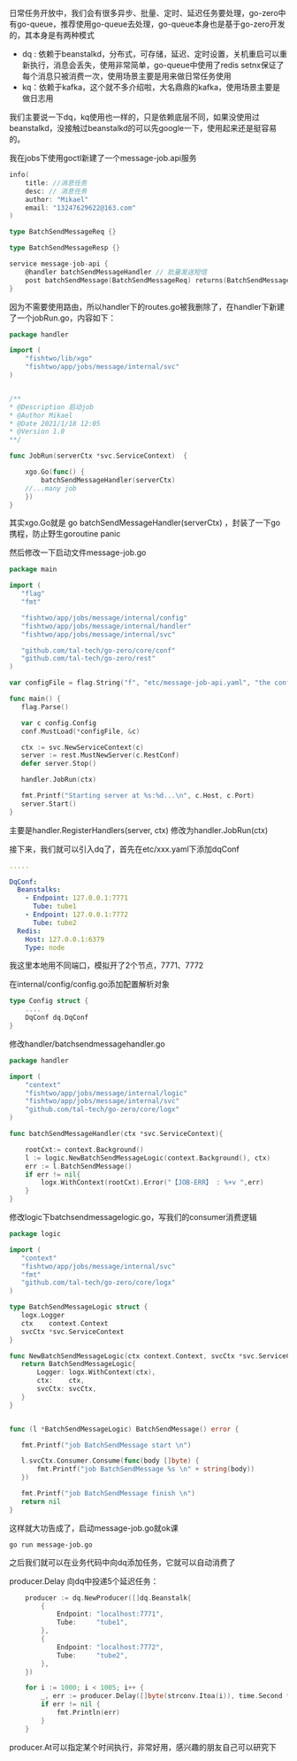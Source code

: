 日常任务开放中，我们会有很多异步、批量、定时、延迟任务要处理，go-zero中有go-queue，推荐使用go-queue去处理，go-queue本身也是基于go-zero开发的，其本身是有两种模式

- dq : 依赖于beanstalkd，分布式，可存储，延迟、定时设置，关机重启可以重新执行，消息会丢失，使用非常简单，go-queue中使用了redis setnx保证了每个消息只被消费一次，使用场景主要是用来做日常任务使用
- kq：依赖于kafka，这个就不多介绍啦，大名鼎鼎的kafka，使用场景主要是做日志用

我们主要说一下dq，kq使用也一样的，只是依赖底层不同，如果没使用过beanstalkd，没接触过beanstalkd的可以先google一下，使用起来还是挺容易的。

我在jobs下使用goctl新建了一个message-job.api服务

```go
info(
	title: //消息任务
	desc: // 消息任务
	author: "Mikael"
	email: "13247629622@163.com"
)

type BatchSendMessageReq {}

type BatchSendMessageResp {}

service message-job-api {
	@handler batchSendMessageHandler // 批量发送短信
	post batchSendMessage(BatchSendMessageReq) returns(BatchSendMessageResp)
}
```



因为不需要使用路由，所以handler下的routes.go被我删除了，在handler下新建了一个jobRun.go，内容如下：

```go
package handler

import (
	"fishtwo/lib/xgo"
	"fishtwo/app/jobs/message/internal/svc"
)


/**
* @Description 启动job
* @Author Mikael
* @Date 2021/1/18 12:05
* @Version 1.0
**/

func JobRun(serverCtx *svc.ServiceContext)  {

	xgo.Go(func() {
		batchSendMessageHandler(serverCtx)
    //...many job
	})
}
```

其实xgo.Go就是 go batchSendMessageHandler(serverCtx) ，封装了一下go携程，防止野生goroutine panic



然后修改一下启动文件message-job.go

```go
package main

import (
   "flag"
   "fmt"

   "fishtwo/app/jobs/message/internal/config"
   "fishtwo/app/jobs/message/internal/handler"
   "fishtwo/app/jobs/message/internal/svc"

   "github.com/tal-tech/go-zero/core/conf"
   "github.com/tal-tech/go-zero/rest"
)

var configFile = flag.String("f", "etc/message-job-api.yaml", "the config file")

func main() {
   flag.Parse()

   var c config.Config
   conf.MustLoad(*configFile, &c)

   ctx := svc.NewServiceContext(c)
   server := rest.MustNewServer(c.RestConf)
   defer server.Stop()

   handler.JobRun(ctx)

   fmt.Printf("Starting server at %s:%d...\n", c.Host, c.Port)
   server.Start()
}
```

主要是handler.RegisterHandlers(server, ctx) 修改为handler.JobRun(ctx)



接下来，我们就可以引入dq了，首先在etc/xxx.yaml下添加dqConf

```yaml
.....

DqConf:
  Beanstalks:
    - Endpoint: 127.0.0.1:7771
      Tube: tube1
    - Endpoint: 127.0.0.1:7772
      Tube: tube2
  Redis:
    Host: 127.0.0.1:6379
    Type: node

```

我这里本地用不同端口，模拟开了2个节点，7771、7772

在internal/config/config.go添加配置解析对象

```go
type Config struct {
	....
	DqConf dq.DqConf
}

```



修改handler/batchsendmessagehandler.go

```go
package handler

import (
	"context"
	"fishtwo/app/jobs/message/internal/logic"
	"fishtwo/app/jobs/message/internal/svc"
	"github.com/tal-tech/go-zero/core/logx"
)

func batchSendMessageHandler(ctx *svc.ServiceContext){

	rootCxt:= context.Background()
	l := logic.NewBatchSendMessageLogic(context.Background(), ctx)
	err := l.BatchSendMessage()
	if err != nil{
		logx.WithContext(rootCxt).Error("【JOB-ERR】 : %+v ",err)
	}
}

```



修改logic下batchsendmessagelogic.go，写我们的consumer消费逻辑

 ```go
package logic

import (
	"context"
	"fishtwo/app/jobs/message/internal/svc"
	"fmt"
	"github.com/tal-tech/go-zero/core/logx"
)

type BatchSendMessageLogic struct {
	logx.Logger
	ctx    context.Context
	svcCtx *svc.ServiceContext
}

func NewBatchSendMessageLogic(ctx context.Context, svcCtx *svc.ServiceContext) BatchSendMessageLogic {
	return BatchSendMessageLogic{
		Logger: logx.WithContext(ctx),
		ctx:    ctx,
		svcCtx: svcCtx,
	}
}


func (l *BatchSendMessageLogic) BatchSendMessage() error {

	fmt.Printf("job BatchSendMessage start \n")

	l.svcCtx.Consumer.Consume(func(body []byte) {
		fmt.Printf("job BatchSendMessage %s \n" + string(body))
	})

	fmt.Printf("job BatchSendMessage finish \n")
	return nil
}

 ```



这样就大功告成了，启动message-job.go就ok课

```shell
go run message-job.go
```



之后我们就可以在业务代码中向dq添加任务，它就可以自动消费了



 producer.Delay 向dq中投递5个延迟任务：

```go
	producer := dq.NewProducer([]dq.Beanstalk{
		{
			Endpoint: "localhost:7771",
			Tube:     "tube1",
		},
		{
			Endpoint: "localhost:7772",
			Tube:     "tube2",
		},
	})

	for i := 1000; i < 1005; i++ {
		_, err := producer.Delay([]byte(strconv.Itoa(i)), time.Second * 1)
		if err != nil {
			fmt.Println(err)
		}
	}
```

 producer.At可以指定某个时间执行，非常好用，感兴趣的朋友自己可以研究下






























